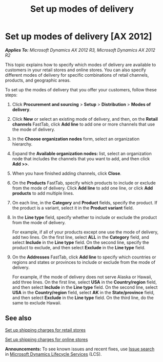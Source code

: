 ﻿---
title: Set up modes of delivery
TOCTitle: Set up modes of delivery
ms:assetid: f7a4cf07-30f7-4755-b0b8-d9e4ea24b2bc
ms:mtpsurl: https://technet.microsoft.com/en-us/library/JJ728719(v=AX.60)
ms:contentKeyID: 49556624
ms.date: 04/29/2014
mtps_version: v=AX.60
---

# Set up modes of delivery [AX 2012]


_**Applies To:** Microsoft Dynamics AX 2012 R3, Microsoft Dynamics AX 2012 R2_

This topic explains how to specify which modes of delivery are available to customers in your retail stores and online stores. You can also specify different modes of delivery for specific combinations of retail channels, products, and geographic areas.

To set up the modes of delivery that you offer your customers, follow these steps:

1.  Click **Procurement and sourcing** \> **Setup** \> **Distribution** \> **Modes of delivery**.

2.  Click **New** or select an existing mode of delivery, and then, on the **Retail channels** FastTab, click **Add line** to add one or more channels that use the mode of delivery.

3.  In the **Choose organization nodes** form, select an organization hierarchy.

4.  Expand the **Available organization nodes:** list, select an organization node that includes the channels that you want to add, and then click **Add \>\>**.

5.  When you have finished adding channels, click **Close**.

6.  On the **Products** FastTab, specify which products to include or exclude from the mode of delivery. Click **Add line** to add one line, or click **Add products** to add multiple lines.

7.  On each line, in the **Category** and **Product** fields, specify the product. If the product is a variant, select it in the **Product variant** field.

8.  In the **Line type** field, specify whether to include or exclude the product from the mode of delivery.
    
    For example, if all of your products except one use the mode of delivery, add two lines. On the first line, select **ALL** in the **Category** field, and select **Include** in the **Line type** field. On the second line, specify the product to exclude, and then select **Exclude** in the **Line type** field.

9.  On the **Addresses** FastTab, click **Add line** to specify which countries or regions and states or provinces to include or exclude from the mode of delivery.
    
    For example, if the mode of delivery does not serve Alaska or Hawaii, add three lines. On the first line, select **USA** in the **Country/region** field, and then select **Include** in the **Line type** field. On the second line, select **USA** in the **Country/region** field, select **AK** in the **State/province** field, and then select **Exclude** in the **Line type** field. On the third line, do the same to exclude Hawaii.

## See also

[Set up shipping charges for retail stores](set-up-shipping-charges-for-retail-stores.md)

[Set up shipping charges for online stores](set-up-shipping-charges-for-online-stores.md)

  
**Announcements:** To see known issues and recent fixes, use [Issue search](http://go.microsoft.com/fwlink/?linkid=389258) in [Microsoft Dynamics Lifecycle Services](http://go.microsoft.com/fwlink/?linkid=306505) (LCS).

